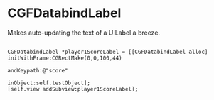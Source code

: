 CGFDatabindLabel
================

Makes auto-updating the text of a UILabel a breeze.

```objc

CGFDatabindLabel *player1ScoreLabel = [[CGFDatabindLabel alloc] initWithFrame:CGRectMake(0,0,100,44) 
                                                                   andKeypath:@"score" 
                                                                     inObject:self.testObject];  
[self.view addSubview:player1ScoreLabel];

```

